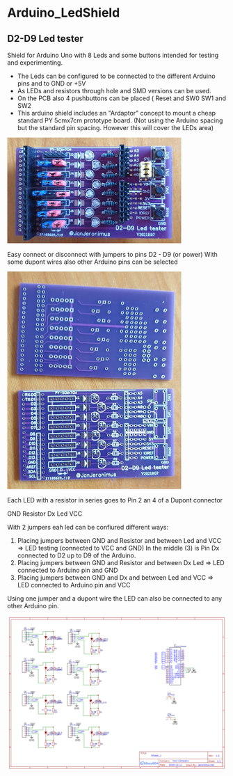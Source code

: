 # Arduino_LedShield
## D2-D9 Led tester

 Shield for Arduino Uno with 8 Leds and some buttons
 intended for testing and experimenting.
* The Leds can be configured to be connected to the different Arduino pins 
 and to GND or +5V
* As LEDs and resistors through hole and SMD versions can be used. 
* On the PCB also 4 pushbuttons can be placed ( Reset and SW0 SW1 and SW2
* This arduino shield includes an "Ardaptor" concept to mount a cheap standard PY 5cmx7cm prototype board. (Not using the Arduino spacing but the standard pin spacing.
 However this will cover the LEDs area)

![PCB finished](/assets/images/PCBfinished.jpg)

Easy connect or disconnect with jumpers to pins D2 - D9 (or power)
With some dupont wires also other Arduino pins can be selected

![PCB Front and Back](/assets/images/PCBfrontback.jpg)


Each LED with a resistor in series goes to Pin 2 an 4 of a Dupont connector

GND Resistor Dx Led VCC


With 2 jumpers eah led can be confiured different ways:
1) Placing jumpers between
 GND and Resistor and between Led and VCC => LED testing (connected to VCC and GND)
In the middle (3) is Pin Dx connected to D2 up to D9 of the Arduino.
2) Placing jumpers between
 GND and Resistor and between Dx Led   => LED connected to Arduino pin and GND
3) Placing jumpers between
 GND and Dx and between Led and VCC    => LED connected to Arduino pin and VCC

Using one jumper and a dupont wire the LED can also be connected to any other Arduino pin.

![Schematic](/schematic/ArduinoD2-D9_tester.png)
